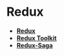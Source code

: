 # Redux

* **<a href="./pages/redux/readme.md">Redux</a>**
* **<a href="./pages/redux-toolkit/readme.md">Redux Toolkit</a>**
* **<a href="./pages/redux-sagat/readme.md">Redux-Saga</a>**

